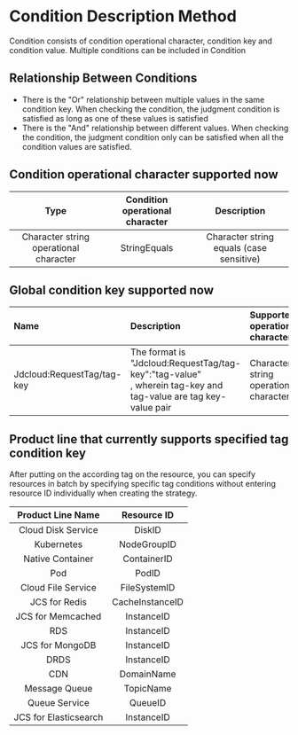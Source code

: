 # Condition Description Method

Condition consists of condition operational character, condition key and condition value. Multiple conditions can be included in Condition

## Relationship Between Conditions

 - There is the "Or" relationship between multiple values in the same condition key. When checking the condition, the judgment condition is satisfied as long as one of these values is satisfied
 - There is the "And" relationship between different values. When checking the condition, the judgment condition only can be satisfied when all the condition values are satisfied.

## Condition operational character supported now

|  Type | Condition operational character |Description|
|:----------:|:-----------------:|:-----------------:|
|  Character string operational character  |  StringEquals | Character string equals (case sensitive)|

## Global condition key supported now

 | Name |Description |Supported operational character |
| :----------------- |:---------- | :----------------- |
 |Jdcloud:RequestTag/tag-key|The format is "Jdcloud:RequestTag/tag-key":"tag-value"<Br>, wherein tag-key and tag-value are tag key-value pair|Character string operational character|
 
 ## Product line that currently supports specified tag condition key
 
After putting on the according tag on the resource, you can specify resources in batch by specifying specific tag conditions without entering resource ID individually when creating the strategy.

  | Product Line Name  | Resource ID|
| :-----------------:|:-----------------: |
 |Cloud Disk Service|DiskID|
  |Kubernetes|NodeGroupID|
| Native Container  | ContainerID  |
 | Pod  | PodID  |
  |Cloud File Service | FileSystemID  |
 |  JCS for Redis | CacheInstanceID  |
|  JCS for Memcached | InstanceID  |
|  RDS | InstanceID  |
 |  JCS for MongoDB | InstanceID  |
|  DRDS|  InstanceID |
|  CDN | DomainName|
| Message Queue  |TopicName   |
| Queue Service  | QueueID  |
|  JCS for Elasticsearch | InstanceID  |
